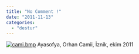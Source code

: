 ```yaml
---
title: "No Comment !"
date: "2011-11-13"
categories: 
  - "destur"
---
```


[![cami.bmp](/uploads/2011/11/cami.bmp)](/uploads/2011/11/cami.bmp "cami.bmp") Ayasofya, Orhan Camii, İznik, ekim 2011
